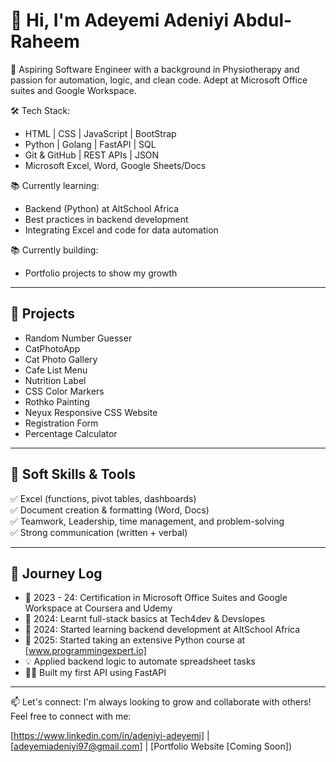 # 👋 Hi, I'm Adeyemi Adeniyi Abdul-Raheem

🎯 Aspiring Software Engineer with a background in Physiotherapy and passion for automation, logic, and clean code. Adept at Microsoft Office suites and Google Workspace.

🛠️ Tech Stack:
- HTML | CSS | JavaScript | BootStrap 
- Python | Golang | FastAPI | SQL 
- Git & GitHub | REST APIs | JSON
- Microsoft Excel, Word, Google Sheets/Docs

📚 Currently learning:
- Backend (Python) at AltSchool Africa 
- Best practices in backend development
- Integrating Excel and code for data automation

📚 Currently building:
- Portfolio projects to show my growth


---

## 🧠 Projects
- Random Number Guesser
- CatPhotoApp
- Cat Photo Gallery
- Cafe List Menu
- Nutrition Label
- CSS Color Markers
- Rothko Painting
- Neyux Responsive CSS Website
- Registration Form
- Percentage Calculator

---

## 💼 Soft Skills & Tools

✅ Excel (functions, pivot tables, dashboards)  
✅ Document creation & formatting (Word, Docs)  
✅ Teamwork, Leadership, time management, and problem-solving  
✅ Strong communication (written + verbal)

---

## 🚀 Journey Log
- 🌱 2023 - 24: Certification in Microsoft Office Suites and Google Workspace at Coursera and Udemy 
- 🌱 2024: Learnt full-stack basics at Tech4dev & Devslopes
- 🌱 2024: Started learning backend development at AltSchool Africa
- 🌱 2025: Started taking an extensive Python course at [www.programmingexpert.io]
- 💡 Applied backend logic to automate spreadsheet tasks  
- 👨‍💻 Built my first API using FastAPI

---

📫 Let's connect: 
I'm always looking to grow and collaborate with others!  
Feel free to connect with me:

[https://www.linkedin.com/in/adeniyi-adeyemi] | [adeyemiadeniyi97@gmail.com] | [Portfolio Website [Coming Soon])

